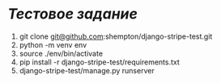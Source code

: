 # *Тестовое задание*
1. git clone git@github.com:shempton/django-stripe-test.git
2. python -m venv env
3. source ./env/bin/activate
4. pip install -r django-stripe-test/requirements.txt
5. django-stripe-test/manage.py runserver
